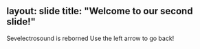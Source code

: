 layout: slide
title: "Welcome to our second slide!"
---
Sevelectrosound is reborned
Use the left arrow to go back!
